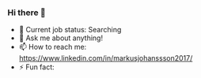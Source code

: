 ### Hi there 👋

- 👜 Current job status: Searching
- 💬 Ask me about anything!
- 📫 How to reach me: https://www.linkedin.com/in/markusjohanssson2017/
- ⚡ Fun fact: 
